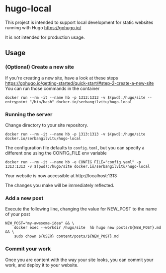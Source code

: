 # hugo-local
This project is intended to support local development for static websites running with Hugo https://gohugo.io/

It is not intended for production usage.

## Usage
### (Optional) Create a new site
If you're creating a new site, have a look at these steps https://gohugo.io/getting-started/quick-start/#step-2-create-a-new-site
You can run those commands in the container
```
docker run --rm -it --name hb -p 1313:1313 -v $(pwd):/hugo/site --entrypoint "/bin/bash" docker.io/serbangilvitu/hugo-local
```

### Running the server

Change directory to your site repository.
 
```
docker run --rm -it --name hb -p 1313:1313 -v $(pwd):/hugo/site docker.io/serbangilvitu/hugo-local
```
The configuration file defaults to `config.toml`, but you can specify a different one using the CONFIG_FILE env variable
```
docker run --rm -it --name hb -e CONFIG_FILE="config.yaml" -p 1313:1313 -v $(pwd):/hugo/site docker.io/serbangilvitu/hugo-local
```

Your website is now accessible at http://localhost:1313

The changes you make will be immediately reflected.

### Add a new post

Execute the following line, changing the value for NEW_POST to the name of your post

```
NEW_POST="my-awesome-idea" && \
    docker exec --workdir /hugo/site  hb hugo new posts/${NEW_POST}.md && \
    sudo chown ${USER} content/posts/${NEW_POST}.md
```

### Commit your work
Once you are content with the way your site looks, you can commit your work, and deploy it to your website.
